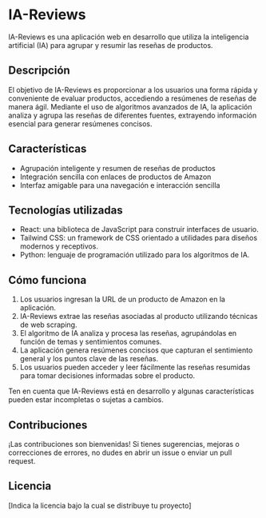 # IA-Reviews

IA-Reviews es una aplicación web en desarrollo que utiliza la inteligencia artificial (IA) para agrupar y resumir las reseñas de productos. 

## Descripción

El objetivo de IA-Reviews es proporcionar a los usuarios una forma rápida y conveniente de evaluar productos, accediendo a resúmenes de reseñas de manera ágil. Mediante el uso de algoritmos avanzados de IA, la aplicación analiza y agrupa las reseñas de diferentes fuentes, extrayendo información esencial para generar resúmenes concisos.

## Características

- Agrupación inteligente y resumen de reseñas de productos
- Integración sencilla con enlaces de productos de Amazon
- Interfaz amigable para una navegación e interacción sencilla

## Tecnologías utilizadas

- React: una biblioteca de JavaScript para construir interfaces de usuario.
- Tailwind CSS: un framework de CSS orientado a utilidades para diseños modernos y receptivos.
- Python: lenguaje de programación utilizado para los algoritmos de IA.

## Cómo funciona

1. Los usuarios ingresan la URL de un producto de Amazon en la aplicación.
2. IA-Reviews extrae las reseñas asociadas al producto utilizando técnicas de web scraping.
3. El algoritmo de IA analiza y procesa las reseñas, agrupándolas en función de temas y sentimientos comunes.
4. La aplicación genera resúmenes concisos que capturan el sentimiento general y los puntos clave de las reseñas.
5. Los usuarios pueden acceder y leer fácilmente las reseñas resumidas para tomar decisiones informadas sobre el producto.

Ten en cuenta que IA-Reviews está en desarrollo y algunas características pueden estar incompletas o sujetas a cambios.

## Contribuciones

¡Las contribuciones son bienvenidas! Si tienes sugerencias, mejoras o correcciones de errores, no dudes en abrir un issue o enviar un pull request.

## Licencia

[Indica la licencia bajo la cual se distribuye tu proyecto]
